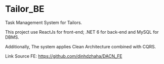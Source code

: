 # Tailor_BE
Task Management System for Tailors.

This project use ReactJs for front-end; .NET 6 for back-end and MySQL for DBMS.

Additionally, The system applies Clean Architecture combined with CQRS.


Link Source FE: https://github.com/dinhdzhaha/DACN_FE
